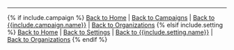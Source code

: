 
---

{% if include.campaign %}
[Back to Home]({{site.baseurl}}/)
|
[Back to Campaigns]({{site.baseurl}}/campaigns)
|
[Back to {{include.campaign.name}}]({{site.baseurl}}/campaigns/{{include.campaign.slug}})
|
[Back to Organizations]({{site.baseurl}}/campaigns/{{include.campaign.slug}}/organizations)
{% elsif include.setting %}
[Back to Home]({{site.baseurl}}/)
|
[Back to Settings]({{site.baseurl}}/settings)
|
[Back to {{include.setting.name}}]({{site.baseurl}}/campaigns/{{include.setting.slug}})
|
[Back to Organizations]({{site.baseurl}}/campaigns/{{include.setting.slug}}/organizations)
{% endif %}
